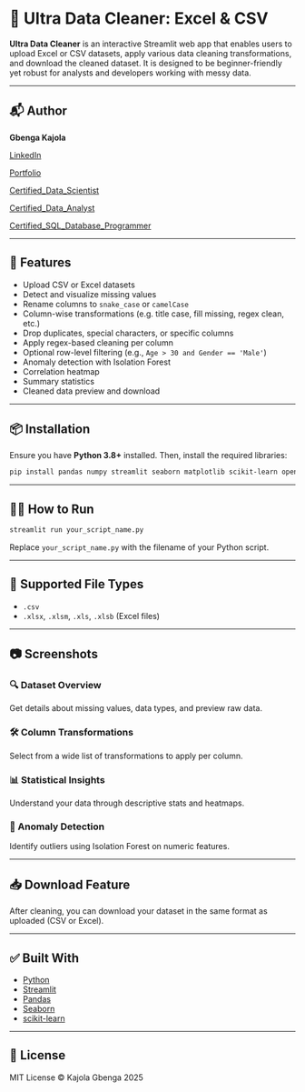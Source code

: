 # 🧹 Ultra Data Cleaner: Excel & CSV

**Ultra Data Cleaner** is an interactive Streamlit web app that enables users to upload Excel or CSV datasets, apply various data cleaning transformations, and download the cleaned dataset. It is designed to be beginner-friendly yet robust for analysts and developers working with messy data.

---

## 📬 Author

**Gbenga Kajola**

[LinkedIn](https://www.linkedin.com/in/kajolagbenga)

[Portfolio](https://kajolagbenga.netlify.app)

[Certified_Data_Scientist](https://www.datacamp.com/certificate/DSA0012312825030)

[Certified_Data_Analyst](https://www.datacamp.com/certificate/DAA0018583322187)

[Certified_SQL_Database_Programmer](https://www.datacamp.com/certificate/SQA0019722049554)

---


## 🚀 Features

- Upload CSV or Excel datasets
- Detect and visualize missing values
- Rename columns to `snake_case` or `camelCase`
- Column-wise transformations (e.g. title case, fill missing, regex clean, etc.)
- Drop duplicates, special characters, or specific columns
- Apply regex-based cleaning per column
- Optional row-level filtering (e.g., `Age > 30 and Gender == 'Male'`)
- Anomaly detection with Isolation Forest
- Correlation heatmap
- Summary statistics
- Cleaned data preview and download

---

## 📦 Installation

Ensure you have **Python 3.8+** installed. Then, install the required libraries:

```bash
pip install pandas numpy streamlit seaborn matplotlib scikit-learn openpyxl
```

---

## 🧑‍💻 How to Run

```bash
streamlit run your_script_name.py
```

Replace `your_script_name.py` with the filename of your Python script.

---

## 📄 Supported File Types

- `.csv`
- `.xlsx`, `.xlsm`, `.xls`, `.xlsb` (Excel files)

---

## 📷 Screenshots

### 🔍 Dataset Overview
Get details about missing values, data types, and preview raw data.

### 🛠 Column Transformations
Select from a wide list of transformations to apply per column.

### 📊 Statistical Insights
Understand your data through descriptive stats and heatmaps.

### 🚨 Anomaly Detection
Identify outliers using Isolation Forest on numeric features.

---

## 📥 Download Feature

After cleaning, you can download your dataset in the same format as uploaded (CSV or Excel).

---

## ✅ Built With

- [Python](https://www.python.org/)
- [Streamlit](https://streamlit.io/)
- [Pandas](https://pandas.pydata.org/)
- [Seaborn](https://seaborn.pydata.org/)
- [scikit-learn](https://scikit-learn.org/)

---

## 📜 License

MIT License © Kajola Gbenga 2025
